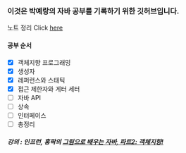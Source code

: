 ### 이것은 박예랑의 자바 공부를 기록하기 위한 깃허브입니다.

노트 정리 Click [here](https://www.notion.so/Java-5fb11843273d411dbe5fde933d46de43)

#### 공부 순서
 - [x] 객체지향 프로그래밍
 - [x] 생성자
 - [x] 레퍼런스와 스태틱
 - [x] 접근 제한자와 게터 세터
 - [ ] 자바 API
 - [ ] 상속
 - [ ] 인터페이스
 - [ ] 총정리

##### 강의 : 인프런, 홍팍의 [그림으로 배우는 자바, 파트2: 객체지향!](https://www.inflearn.com/course/그림으로-배우는-자바-객체지향/dashboard)
